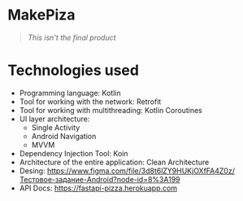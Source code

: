 # MakePiza
> *This isn't the final product*
# Technologies used
- Programming language: Kotlin
- Tool for working with the network: Retrofit
- Tool for working with multithreading: Kotlin Coroutines
- UI layer architecture:
  - Single Activity
  - Android Navigation
  - MVVM
- Dependency Injection Tool: Koin
- Architecture of the entire application: Clean Architecture 
- Desing: https://www.figma.com/file/3d8t6lZY9HUKjOXfFA4Z0z/Тестовое-задание-Android?node-id=8%3A199
- API Docs: https://fastapi-pizza.herokuapp.com
